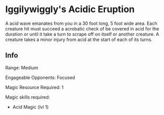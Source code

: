 # Iggilywiggly's Acidic Eruption

A acid wave emanates from you in a 30 foot long, 5 foot wide area. Each creature hit must succeed a acrobatic check of be covered in acid for the duration or until it take a turn to scrape off on itself or another creature. A creature takes a minor injury from acid at the start of each of its turns.

## Info

Range: Medium

Engageable Opponents: Focused

Magic Resource Required: 1

Magic skills required:

- Acid Magic (lvl 1)
